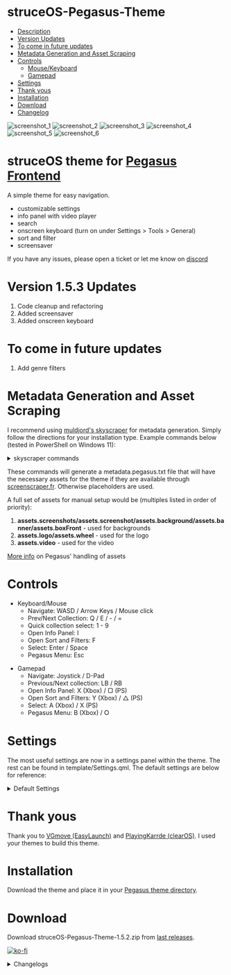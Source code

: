 # struceOS-Pegasus-Theme

- [Description](#description)
- [Version Updates](#current-version)
- [To come in future updates](#to-come)
- [Metadata Generation and Asset Scraping](#meta-data)
- [Controls](#controls)
    - [Mouse/Keyboard](#controls-mkb)
    - [Gamepad](#controls-gamepad)
- [Settings](#settings)
- [Thank yous](#thank-yous)
- [Installation](#installation)
- [Download](#download)
- [Changelog](#changelog)

![screenshot_1](.meta/screenshot_1.jpg)
![screenshot_2](.meta/screenshot_2.jpg)
![screenshot_3](.meta/screenshot_3.jpg)
![screenshot_4](.meta/screenshot_4.jpg)
![screenshot_5](.meta/screenshot_5.jpg)
![screenshot_6](.meta/screenshot_6.jpg)

<a id="description"></a>
# struceOS theme for [Pegasus Frontend](http://pegasus-frontend.org/)
A simple theme for easy navigation.

- customizable settings
- info panel with video player
- search
- onscreen keyboard (turn on under Settings > Tools > General)
- sort and filter
- screensaver

If you have any issues, please open a ticket or let me know on [discord](https://discord.gg/Pa92b2Q2pa)

<a id="current-version"></a>
# Version 1.5.3 Updates
1. Code cleanup and refactoring
2. Added screensaver
3. Added onscreen keyboard

<a id="to-come"></a>
# To come in future updates
1. Add genre filters

<a id="meta-data"></a>
# Metadata Generation and Asset Scraping
I recommend using [muldjord's skyscraper](https://github.com/muldjord/skyscraper) for metadata generation. Simply follow the directions for your installation type. Example commands below (tested in PowerShell on Windows 11):

<details>
    <summary>skyscraper commands</summary>

I set up my emulators for pegasus as such:
    
    /Emulators
        /Dreamcast
        /Gamecube
        /Genesis
        /N64
        /PS2
            /_games
                (contains all roms)
            /_media
                (will store assets dowloaded by skyscraper)
            /_emulator
                (usually named the same as the emulator eg: _PCSX2)
        /Switch

config.ini and struceos-artwork.xml can be found in skyscraper-config or can be created manually

Add to config.ini: 

    [screenscraper]
    videos="true"

    [pegasus]
    videos="true"

struceos-artwork.xml:

    <?xml version="1.0" encoding="UTF-8"?>
    <artwork>
        <output type="screenshot" resource="screenshot"/>
        <output type="wheel" resource="wheel"/>
    </artwork>

Commands:

    Pull data:
    skyscraper -p {platform} -s {source} -i {path/to/roms} --region {eu, us, jp, wor} --refresh

    skyscraper -p ps2 -s screenscraper -i f:\Games\Emulators\PS2\_games --region us --refresh

    Output metadata.pegasus.txt:
    skyscraper -p {platform} -f pegasus -a {path/to/struceos-artwork.xml} -e "{path/to/emulator} {file.path}" -i {path/to/roms} -g {output/path/metadata.pegasus.txt} -o {output/path/assets}

    skyscraper -p ps2 -f pegasus -a "[REDACTED]\Local\pegasus-frontend\themes\struceOS-Pegasus-Theme-main\skyscraper-config\struceos-artwork.xml" -e "_PCSX2\pcsx2-qt.exe {file.path}" -i f:\Games\Emulators\PS2\_games -g f:\Games\Emulators\PS2 -o f:\Games\Emulators\PS2\_media

</details>

These commands will generate a metadata.pegasus.txt file that will have the necessary assets for the theme if they are available through [screenscraper.fr](https://www.screenscraper.fr/). Otherwise placeholders are used.

A full set of assets for manual setup would be (multiples listed in order of priority):
1. **assets.screenshots/assets.screenshot/assets.background/assets.banner/assets.boxFront** - used for backgrounds
2. **assets.logo/assets.wheel** - used for the logo
3. **assets.video** - used for the video

[More info](https://pegasus-frontend.org/docs/themes/api/#assets) on Pegasus' handling of assets

# Controls
<a id="controls-mkb"></a>
- Keyboard/Mouse
    - Navigate: WASD / Arrow Keys / Mouse click
    - Prev/Next Collection: Q / E / - / =
    - Quick collection select: 1 - 9
    - Open Info Panel: I
    - Open Sort and Filters: F
    - Select: Enter / Space
    - Pegasus Menu: Esc

<a id="controls-gamepad"></a>
- Gamepad
    - Navigate: Joystick / D-Pad
    - Previous/Next collection: LB / RB
    - Open Info Panel: X (Xbox) / ▢ (PS)
    - Open Sort and Filters: Y (Xbox) / △ (PS)
    - Select: A (Xbox) / X (PS)
    - Pegasus Menu: B (Xbox) / ⭘

# Settings
The most useful settings are now in a settings panel within the theme. The rest can be found in template/Settings.qml. The default settings are below for reference:

<details>
    <summary>Default Settings</summary>

    //fonts
    property string fontFamilyRegular: 
        "assets/fonts/Open Sans/OpenSans-Regular.ttf"
    property string fontFamilyBold: 
        "assets/fonts/Open Sans/OpenSans-Bold.ttf"

    //ui
    property int hover_speed: 100
    
    property string headerSize: api.memory.get("struceOS_ui_headerSize") || "m"

    property bool twelvehour: 
        api.memory.get("struceOS_ui_twelvehour") != undefined ?
            api.memory.get("struceOS_ui_twelvehour") : true

    property bool buttonHints:
        api.memory.get("struceOS_ui_buttonHints") != undefined ?
            api.memory.get("struceOS_ui_buttonHints") : true

    property bool osk:
        api.memory.get("struceOS_ui_osk") != undefined ?
            api.memory.get("struceOS_ui_osk") : false
            
    //audio
        //video
        property bool videoMute:
            api.memory.get("struceOS_video_videoMute") != undefined ?
                api.memory.get("struceOS_video_videoMute") : true

        property real videoVolume: api.memory.get("struceOS_video_volume") || 0.40
    
        //ui
        property bool uiMute: 
            api.memory.get("struceOS_ui_Mute") != undefined ?
                api.memory.get("struceOS_ui_Mute") : false

        property real uiVolume: api.memory.get("struceOS_ui_volume") || 0.40

    //game_layout
    property int columns: api.memory.get("struceOS_gameLayout_columns") || 5

    property bool lastPlayed: 
        api.memory.get("struceOS_gameLayout_lastPlayed") != undefined ?
            api.memory.get("struceOS_gameLayout_lastPlayed") : true

    property bool allGames: 
        api.memory.get("struceOS_gameLayout_allGames") != undefined ?
            api.memory.get("struceOS_gameLayout_allGames") : true

    property bool showThumbs: 
        api.memory.get("struceOS_gameLayout_thumbnails") != undefined ?
            api.memory.get("struceOS_gameLayout_thumbnails") : true

    //background
    property bool bgOverlayOn:
        api.memory.get("struceOS_background_overlayOn") != undefined ?
            api.memory.get("struceOS_background_overlayOn") : true

    property real bgOverlayOpacity: api.memory.get("struceOS_background_overlayOpacity") || 0.75

    property string bgOverlay:
        api.memory.get("struceOS_background_overlaySource") != undefined ?
            api.memory.get("struceOS_background_overlaySource") : images.overlay_0002

    //devtools
    property bool enableDevTools:
        api.memory.get("struceOS_dev_enableDevTools") != undefined ?
            api.memory.get("struceOS_dev_enableDevTools") : false

    property real consoleLogBackground: api.memory.get("struceOS_dev_log_opacity") || 0.6

    property string version: "1.5.3"
    property string author: "my_name_is_p"
    property string name: "struceOS"
    property string details: "struceOS v" + version + (working ? "-working" : "")

    property bool working: false

    //Colors
    property var theme: 
        api.memory.get("struceOS_theme_colors") != undefined ?
            api.memory.get("struceOS_theme_colors") : JSON.parse(JSON.stringify(default_theme))
    
    property var default_theme: {
            "accent": "#011936",
            "accent_light": "#465362",
            "black": "#000000",
            "border": addAlphaToHex(0.6, "#FFFFFF"),
            "launch_button": "#1E824C",
            "launch_hover": "#FFFFFF",
            "launch_text": "#FFFFFF",
            "onscreen_keyboard": "#01070E",
            "slider": "#FE3734",
            "slider_base": "#F1C8C7",
            "t": "transparent",
            "text": "#FFFFFF",
            "text_invert": "#000000",
            "white": "#FFFFFF",
        }
</details>

# Thank yous
Thank you to [VGmove (EasyLaunch)](https://github.com/VGmove/EasyLaunch) and [PlayingKarrde (clearOS)](https://github.com/PlayingKarrde/clearOS). I used your themes to build this theme.

# Installation
Download the theme and place it in your [Pegasus theme directory](http://pegasus-frontend.org/docs/user-guide/installing-themes/).

# Download
Download struceOS-Pegasus-Theme-1.5.2.zip from [last releases](https://github.com/my_name_is_p/struceOS-Pegasus-Theme/releases).

[![ko-fi](https://ko-fi.com/img/githubbutton_sm.svg)](https://ko-fi.com/I2I2ZB6VK)

<a id="changelog"></a>
<details>
    <summary>Changelogs</summary>

## 1.5.3

```
1. Code cleanup and refactoring
2. Added screensaver
3. Added onscreen keyboard
```

## 1.5.2

```
1. Code cleanup and refactoring
```

## 1.5.1

```
1. Added button hints
2. Added color options to settings
3. Updated icons to change with color settings
```

## 1.5.0 

```
1. Moved panel items to new window
2. Added sort/filter menu
3. Added navigation for controllers/kb to all menus
4. Removed old code
5. Finished rewrite to simplify for now
```

## 1.4.1 - Unreleased

```
1. Moved sort/filter to top of gameView
2. Changed thumbnails to gameOS style
3. Continue rewrite to simplify
```

## 1.4.0 

```
1. Start of rewrite to simplify logic and improve modularity
2. Added a clock
3. Redesigned collection list
```

## 1.3.2 

```
1. Added UI Mute setting
2. Updated getAsset() function to getAssets()
3. Reworked asset usage to better fit Skyscraper output
4. Changed Search to match any title containing the search term
```

## 1.3.1

```
1. Added favorite toggle to gameView
2. Fixed favorite icon placement in gameView
3. Added text labels to games with default banner image
4. Changed game count to update with filters
5. Updated gameView controls to use built in functions
```

## 1.3.0

```
1. Updated collection logos
2. Simplified toggling panels
3. Fixed background images when searching
4. Changed audio files for UI sounds
5. Updated header layout and functions
6. Updated info panel layout and functions
```

## 1.2.1

```
1. Added All Games to the collection dropdown menu
2. Collection dropdown resizes to list length if shorter than the full window
3. Removed clog statements from testing
```

## 1.2.0

```
1. Added game count to collection title
2. Added collection dropdown menu
```

## 1.1.0

```
1. Split theme.qml into separate files for easier editing
2. Moved common functions to js
2. Updated header logic
3. Added Search functionality
4. Added an in app Settings panel
5. Added an All Games collection 
6. Fixed GoG and Steam collections
```

## 1.0.1

```
1. Fixed audio discrepancies in button presses
2. Fixed unused settings properties
3. Added additional settings to the customizable settings
```

## 1.0.0

```
1. Initial release.
```
</details>